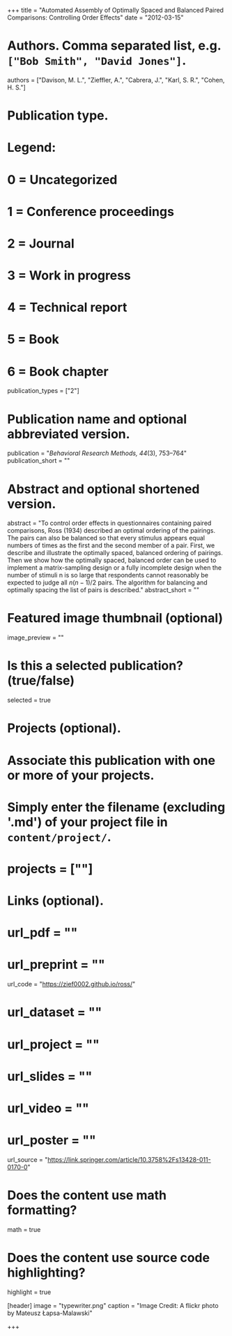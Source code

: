 +++
title = "Automated Assembly of Optimally Spaced and Balanced Paired Comparisons: Controlling Order Effects"
date = "2012-03-15"

# Authors. Comma separated list, e.g. `["Bob Smith", "David Jones"]`.
authors = ["Davison, M. L.", "Zieffler, A.",  "Cabrera, J.", "Karl, S. R.", "Cohen, H. S."]

# Publication type.
# Legend:
# 0 = Uncategorized
# 1 = Conference proceedings
# 2 = Journal
# 3 = Work in progress
# 4 = Technical report
# 5 = Book
# 6 = Book chapter
publication_types = ["2"]

# Publication name and optional abbreviated version.
publication = "*Behavioral Research Methods, 44*(3), 753&ndash;764"
publication_short = ""

# Abstract and optional shortened version.
abstract = "To control order effects in questionnaires containing paired comparisons, Ross (1934) described an optimal ordering of the pairings. The pairs can also be balanced so that every stimulus appears equal numbers of times as the first and the second member of a pair. First, we describe and illustrate the optimally spaced, balanced ordering of pairings. Then we show how the optimally spaced, balanced order can be used to implement a matrix-sampling design or a fully incomplete design when the number of stimuli n is so large that respondents cannot reasonably be expected to judge all $n(n - 1)/2$ pairs. The algorithm for balancing and optimally spacing the list of pairs is described."
abstract_short = ""

# Featured image thumbnail (optional)
image_preview = ""

# Is this a selected publication? (true/false)
selected = true

# Projects (optional).
#   Associate this publication with one or more of your projects.
#   Simply enter the filename (excluding '.md') of your project file in `content/project/`.
# projects = [""]

# Links (optional).
# url_pdf = ""
# url_preprint = ""
url_code = "https://zief0002.github.io/ross/"
# url_dataset = ""
# url_project = ""
# url_slides = ""
# url_video = ""
# url_poster = ""
url_source = "https://link.springer.com/article/10.3758%2Fs13428-011-0170-0"

# Does the content use math formatting?
math = true

# Does the content use source code highlighting?
highlight = true

[header]
image = "typewriter.png"
caption = "Image Credit: A flickr photo by Mateusz Łapsa-Malawski"

+++

